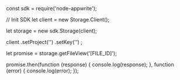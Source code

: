 const sdk = require('node-appwrite');

// Init SDK
let client = new Storage.Client();

let storage = new sdk.Storage(client);

client
    .setProject('')
    .setKey('')
;

let promise = storage.getFileView('[FILE_ID]');

promise.then(function (response) {
    console.log(response);
}, function (error) {
    console.log(error);
});